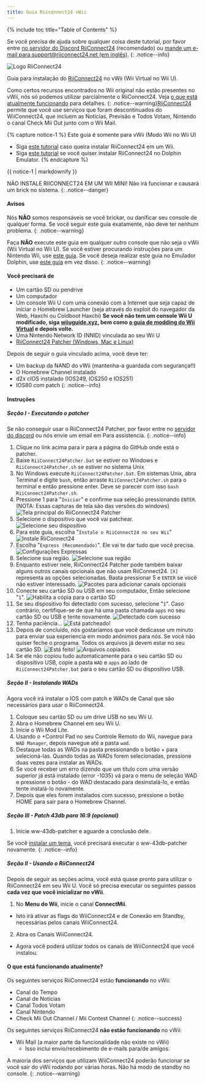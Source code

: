 ```yaml
---
title: Guia Riiconnect24 vWii
---
```


{% include toc title="Table of Contents" %}

Se você precisa de ajuda sobre qualquer coisa deste tutorial, por favor entre [no servidor do Discord RiiConnect24](https://discord.gg/rc24) (recomendado) ou [mande um e-mail para support@riiconnect24.net (em inglês)](mailto:support@riiconnect24.net).
{: .notice--info}

![Logo RiiConnect24](/images/WiiRC24Logo.jpg)

Guia para instalação do [RiiConnect24](https://rc24.xyz) no vWii (Wii Virtual no Wii U).

Como certos recursos encontrados no Wii original não estão presentes no vWii, nós só podemos utilizar parcialmente o RiiConnect24. Veja [o que está atualmente funcionando](#whats-currently-working) para detalhes.
{: .notice--warning}[RiiConnect24](https://rc24.xyz/) permite que você use serviços que foram descontinuados do WiiConnect24, que incluem as Notícias, Previsão e Todos Votam, Nintendo o canal Check Mii Out junto com o Wii Mail.

{% capture notice-1 %}
Este guia é somente para vWii (Modo Wii no Wii U)

- Siga [este tutorial](riiconnect24-wii) caso queira instalar RiiConnect24 em um Wii.
- Siga [este tutorial](riiconnect24-dolphin) se você quiser instalar RiiConnect24 no Dolphin Emulator.
{% endcapture %}

<div class="notice--warning">{{ notice-1 | markdownify }}</div>

NÃO INSTALE RIICONNECT24 EM UM WII MINI! Não irá funcionar e causará um brick no sistema.
{: .notice--danger}

#### Avisos

Nós **NÃO** somos responsáveis se você brickar, ou danificar seu console de qualquer forma. Se você seguir este guia exatamente, não deve ter nenhum problema.
{: .notice--warning}

Faça **NÃO** execute este guia em qualquer outro console que não seja o vWii (Wii Virtual no Wii U). Se você estiver procurando instruções para um Nintendo Wii, use [este guia](riiconnect24). Se você deseja realizar este guia no Emulador Dolphin, use [este guia](riiconnect24-dolphin) em vez disso.
{: .notice--warning}

#### Você precisará de

* Um cartão SD ou pendrive
* Um computador
* Um console Wii U com uma conexão com a Internet que seja capaz de iniciar o Homebrew Launcher (seja através do exploit do navegador da Web, Haxchi ou Coldboot Haxchi) **Se você não tem um console Wii U modificado, siga [wiiuguide.xyz](https://wiiuguide.xyz), bem como [o guia de modding do Wii Virtual](https://wiiuguide.xyz/#/vwii-modding) e depois volte.**
* Uma Nintendo Network ID (NNID) vinculada ao seu Wii U
* [RiiConnect24 Patcher (Windows, Mac e Linux)](https://github.com/RiiConnect24/RiiConnect24-Patcher/releases)

Depois de seguir o guia vinculado acima, você deve ter:
* Um backup da NAND do vWii (mantenha-a guardada com segurança!!)
* O Homebrew Channel instalado
* d2x cIOS instalado (IOS249, IOS250 e IOS251)
* IOS80 com patch
{: .notice--info}

#### Instruções

##### Seção I - Executando o patcher

Se não conseguir usar o RiiConnect24 Patcher, por favor entre no [ servidor do discord](https://discord.gg/rc24) ou nós envie um email em[](mailto:support@riiconnect24.net) Para assistencia.
{: .notice--info}

1. Clique no link acima para ir para a página do GitHub onde está o patcher.
2. Baixe `RiiConnect24Patcher.bat` se estiver no Windows e `RiiConnect24Patcher.sh` se estiver no sistema Unix
3. No Windows execute `RiiConnect24Patcher.bat`. Em sistemas Unix, abra Terminal e digite `bash`, então arraste `RiiConnect24Patcher.sh` para o terminal e então pressione enter. Deve se parecer com isso `bash RiiConnect24Patcher.sh`.
4. Pressione 1 para "`Iniciar`" e confirme sua seleção pressionando `ENTER`. (NOTA: Essas capturas de tela são das versões do windows) ![Tela principal do RiiConnect24 Patcher](/images/RC24_Patcher/1.JPG)
5. Selecione o dispositivo que você vai patchear. ![Selecione seu dispositivo](/images/RC24_Patcher/2.JPG)
6. Para este guia, escolha "`Instale o RiiConnect24 no seu Wii`" ![Instale RiiConnect24](/images/RC24_Patcher/3.JPG)
7. Escolha "`Express (Recomendado)`". Ele vai te dar tudo que você precisa. ![Configurações Expressas](/images/RC24_Patcher/4.JPG)
8. Selecione sua região. ![Selecione sua região](/images/RC24_Patcher/5.JPG)
9. Enquanto estiver nele, RiiConnect24 Patcher pode também baixar alguns outros canais opcionais que não usam RiiConnect24. `[X]` representa as opções selecionadas. Basta pressionar 5 e `ENTER` se você não estiver interessado. ![Pacotes para adicionar canais opcionais](/images/RC24_Patcher/6.JPG)
10. Conecte seu cartão SD ou USB em seu computador, Então selecione "`1`". ![Habilita a cópia para o cartão SD](/images/RC24_Patcher/7.JPG)
11. Se seu dispositivo foi detectado com sucesso, selecione "`1`". Caso contrário, certifique-se de que há uma pasta chamada `apps` no seu cartão SD ou USB e tente novamente. ![Detectado com sucesso](/images/RC24_Patcher/8.JPG)
12. Tenha paciência... ![Está patcheado!](/images/RC24_Patcher/9.JPG)
13. Depois de concluído, nós gostaríamos que você dedicasse um minuto para enviar sua experiencia em modo anônimos para nós.  Se você não quiser feche o programa. Todos os arquivos já devem estar no seu cartão SD. ![Está feito!](/images/RC24_Patcher/10.JPG) ![Arquivos copiados](/images/RC24_Patcher/11.PNG)
14. Se ele não copiou tudo automaticamente para o seu cartão SD ou dispositivo USB, copie a pasta `WAD` e `apps` ao lado de `RiiConnect24Patcher.bat` para o seu cartão SD ou dispositivo USB.

##### Seção II - Instalando WADs

Agora você irá instalar o IOS com patch e WADs de Canal que são necessários para usar o RiiConnect24.

1. Coloque seu cartão SD ou um drive USB no seu Wii U.
2. Abra o Homebrew Channel em seu Wii U.
3. Inicie o Wii Mod Lite.
4. Usando o +Control Pad no seu Controle Remoto do Wii, navegue para `WAD Manager`, depois navegue até a pasta `wad`.
5. Destaque todas as WADs na pasta pressionando o botão + para selecioná-las. Quando todas as WADs forem selecionadas, pressione duas vezes para instalar as WADs.
6. Se você receber um erro dizendo que um título com uma versão superior já está instalado (error -1035) vá para o menu de seleção WAD e pressione o botão - do WAD destacado para desinstalá-lo, e então tente instalá-lo novamente.
7. Depois que eles forem instalados com sucesso, pressione o botão HOME para sair para o Homebrew Channel.

##### Seção III - Patch 43db para 16:9 (opcional)

1. Inicie ww-43db-patcher e aguarde a conclusão dele.

Se você [instalar um tema](/themes-vwii), você precisará executar o ww-43db-patcher novamente.
{: .notice--info}

##### Seção II - Usando o RiiConnect24

Depois de seguir as seções acima, você está quase pronto para utilizar o RiiConnect24 em seu Wii U. Você só precisa executar os seguintes passos **cada vez que você inicializar no vWii**.

1. No **Menu do Wii**, inicie o canal **ConnectMii**.
* Isto irá ativar as flags do WiiConnect24 e de Conexão em Standby, necessárias pelos canais WiiConnect24.
2. Abra os Canais WiiConnect24.
* Agora você poderá utilizar todos os canais de WiiConnect24 que você instalou.

#### O que está funcionando atualmente?
Os seguintes serviços RiiConnect24 estão **funcionando** no vWii:
* Canal do Tempo
* Canal de Notícias
* Canal Todos Votam
* Canal Nintendo
* Check Mii Out Channel / Mii Contest Channel
{: .notice--success}

Os seguintes serviços RiiConnect24 **não estão funcionando** no vWii:
* Wii Mail (a maior parte da funcionalidade não existe no vWii)
    * Isso inclui envio/recebimento de e-mails para/de amigos.

A maioria dos serviços que utilizam WiiConnect24 poderão funcionar se você sair do vWii rodando por várias horas. Não há modo de standby no console.
{: .notice--warning}

